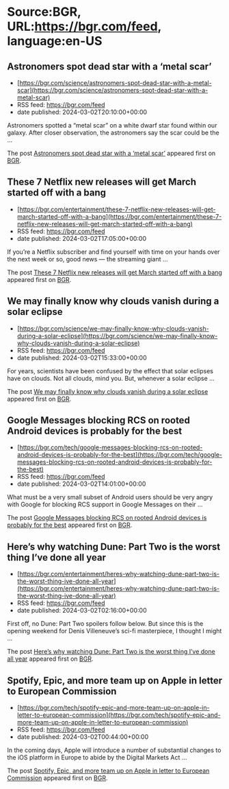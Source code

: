 # Source:BGR, URL:https://bgr.com/feed, language:en-US

## Astronomers spot dead star with a ‘metal scar’
 - [https://bgr.com/science/astronomers-spot-dead-star-with-a-metal-scar](https://bgr.com/science/astronomers-spot-dead-star-with-a-metal-scar)
 - RSS feed: https://bgr.com/feed
 - date published: 2024-03-02T20:10:00+00:00

<p>Astronomers spotted a &#8220;metal scar&#8221; on a white dwarf star found within our galaxy. After closer observation, the astronomers say the scar could be the &#8230;</p>
<p>The post <a href="https://bgr.com/science/astronomers-spot-dead-star-with-a-metal-scar/">Astronomers spot dead star with a &#8216;metal scar&#8217;</a> appeared first on <a href="https://bgr.com">BGR</a>.</p>

## These 7 Netflix new releases will get March started off with a bang
 - [https://bgr.com/entertainment/these-7-netflix-new-releases-will-get-march-started-off-with-a-bang](https://bgr.com/entertainment/these-7-netflix-new-releases-will-get-march-started-off-with-a-bang)
 - RSS feed: https://bgr.com/feed
 - date published: 2024-03-02T17:05:00+00:00

<p>If you&#8217;re a Netflix subscriber and find yourself with time on your hands over the next week or so, good news &#8212; the streaming giant &#8230;</p>
<p>The post <a href="https://bgr.com/entertainment/these-7-netflix-new-releases-will-get-march-started-off-with-a-bang/">These 7 Netflix new releases will get March started off with a bang</a> appeared first on <a href="https://bgr.com">BGR</a>.</p>

## We may finally know why clouds vanish during a solar eclipse
 - [https://bgr.com/science/we-may-finally-know-why-clouds-vanish-during-a-solar-eclipse](https://bgr.com/science/we-may-finally-know-why-clouds-vanish-during-a-solar-eclipse)
 - RSS feed: https://bgr.com/feed
 - date published: 2024-03-02T15:33:00+00:00

<p>For years, scientists have been confused by the effect that solar eclipses have on clouds. Not all clouds, mind you. But, whenever a solar eclipse &#8230;</p>
<p>The post <a href="https://bgr.com/science/we-may-finally-know-why-clouds-vanish-during-a-solar-eclipse/">We may finally know why clouds vanish during a solar eclipse</a> appeared first on <a href="https://bgr.com">BGR</a>.</p>

## Google Messages blocking RCS on rooted Android devices is probably for the best
 - [https://bgr.com/tech/google-messages-blocking-rcs-on-rooted-android-devices-is-probably-for-the-best](https://bgr.com/tech/google-messages-blocking-rcs-on-rooted-android-devices-is-probably-for-the-best)
 - RSS feed: https://bgr.com/feed
 - date published: 2024-03-02T14:01:00+00:00

<p>What must be a very small subset of Android users should be very angry with Google for blocking RCS support in Google Messages on their &#8230;</p>
<p>The post <a href="https://bgr.com/tech/google-messages-blocking-rcs-on-rooted-android-devices-is-probably-for-the-best/">Google Messages blocking RCS on rooted Android devices is probably for the best</a> appeared first on <a href="https://bgr.com">BGR</a>.</p>

## Here’s why watching Dune: Part Two is the worst thing I’ve done all year
 - [https://bgr.com/entertainment/heres-why-watching-dune-part-two-is-the-worst-thing-ive-done-all-year](https://bgr.com/entertainment/heres-why-watching-dune-part-two-is-the-worst-thing-ive-done-all-year)
 - RSS feed: https://bgr.com/feed
 - date published: 2024-03-02T02:16:00+00:00

<p>First off, no Dune: Part Two spoilers follow below. But since this is the opening weekend for Denis Villeneuve&#8217;s sci-fi masterpiece, I thought I might &#8230;</p>
<p>The post <a href="https://bgr.com/entertainment/heres-why-watching-dune-part-two-is-the-worst-thing-ive-done-all-year/">Here&#8217;s why watching Dune: Part Two is the worst thing I&#8217;ve done all year</a> appeared first on <a href="https://bgr.com">BGR</a>.</p>

## Spotify, Epic, and more team up on Apple in letter to European Commission
 - [https://bgr.com/tech/spotify-epic-and-more-team-up-on-apple-in-letter-to-european-commission](https://bgr.com/tech/spotify-epic-and-more-team-up-on-apple-in-letter-to-european-commission)
 - RSS feed: https://bgr.com/feed
 - date published: 2024-03-02T00:44:00+00:00

<p>In the coming days, Apple will introduce a number of substantial changes to the iOS platform in Europe to abide by the Digital Markets Act &#8230;</p>
<p>The post <a href="https://bgr.com/tech/spotify-epic-and-more-team-up-on-apple-in-letter-to-european-commission/">Spotify, Epic, and more team up on Apple in letter to European Commission</a> appeared first on <a href="https://bgr.com">BGR</a>.</p>


